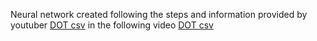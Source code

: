 Neural network created following the steps and information provided by youtuber [DOT csv](https://www.youtube.com/channel/UCy5znSnfMsDwaLlROnZ7Qbg) in the following video [DOT csv](https://www.youtube.com/watch?v=W8AeOXa_FqU&t=1829s)
